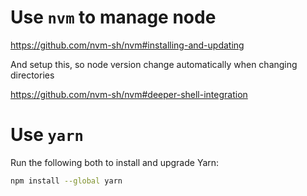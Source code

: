# Use `nvm` to manage node

https://github.com/nvm-sh/nvm#installing-and-updating

And setup this, so node version change automatically when changing directories

https://github.com/nvm-sh/nvm#deeper-shell-integration

# Use `yarn`

Run the following both to install and upgrade Yarn:

```sh
npm install --global yarn
```
